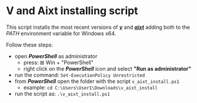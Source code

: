 # V and Aixt installing script

This script installs the most recent versions of [**_v_**](https://vlang.io/) and [**_aixt_**](https://github.com/fermarsan/aixt) adding both to the _PATH_ environment variable for Windows x64.

Follow these steps:

- open **_PowerShell_** as administrator 
    - press: ⊞ Win + "PowerShell"
    - right click on the **_PowerShell_** icon and select **"Run as administrator"**
- run the command: `Set-ExecutionPolicy Unrestricted`
- from **_PowerShell_** open the folder with the script `v_aixt_install.ps1`
    - example: `cd C:\Users\User1\Downloads\v_aixt_install`
- run the script as: `.\v_aixt_install.ps1`